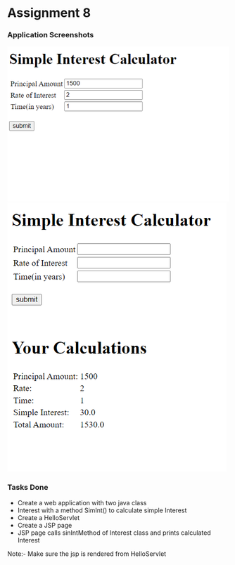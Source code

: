 # Assignment 8
  
### Application Screenshots

<img src="img1.png">

<img src="img2.png">

### Tasks Done

- Create a web application with two java class
- Interest with a method SimInt() to calculate simple Interest
- Create a HelloServlet
- Create a JSP page
- JSP page calls sinIntMethod of Interest class and prints calculated Interest


Note:- Make sure the jsp is rendered from HelloServlet

